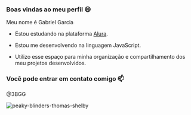 ### Boas vindas ao meu perfil 😄

Meu nome é Gabriel Garcia

- Estou estudando na plataforma [Alura](alura.com.br).
* Estou me desenvolvendo na linguagem JavaScript.
+ Utilizo esse espaço para minha organização e compartilhamento dos meu projetos desenvolvidos.

### Você pode entrar em contato comigo 📫
@3BGG

![peaky-blinders-thomas-shelby](https://github.com/3BGG/estudante3bgg/assets/173902980/8d4c1e85-5d06-4b18-8a32-a681f3cece75)

